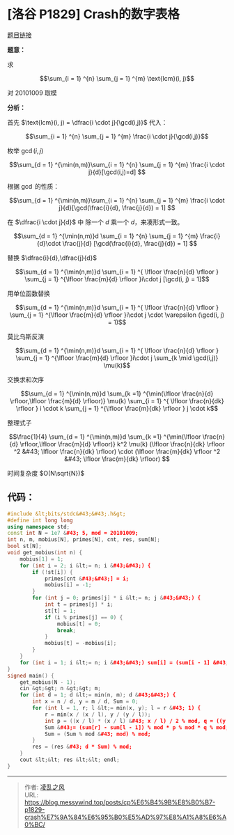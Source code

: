 # [洛谷 P1829] Crash的数字表格


[题目链接](https://www.luogu.com.cn/problem/P1829)

**题意：** 

求

$$\sum_{i = 1} ^{n} \sum_{j = 1} ^{m} \text{lcm}(i, j)$$

对 $20101009$ 取模

**分析：** 

首先 $\text{lcm}(i, j) = \dfrac{i \cdot j}{\gcd(i,j)}$ 代入：

$$\sum_{i = 1} ^{n} \sum_{j = 1} ^{m} \frac{i \cdot j}{\gcd(i,j)}$$

枚举 $\gcd(i,j)$

$$\sum_{d = 1} ^{\min(n,m)}\sum_{i = 1} ^{n} \sum_{j = 1} ^{m} \frac{i \cdot j}{d}[\gcd(i,j)=d] $$

根据 $\gcd$ 的性质：

$$\sum_{d = 1} ^{\min(n,m)}\sum_{i = 1} ^{n} \sum_{j = 1} ^{m} \frac{i \cdot j}{d}[\gcd(\frac{i}{d}, \frac{j}{d}) = 1] $$

在 $\dfrac{i \cdot j}{d}$ 中 除一个 $d$ 乘一个 $d$，来凑形式一致。

$$\sum_{d = 1} ^{\min(n,m)}d \sum_{i = 1} ^{n} \sum_{j = 1} ^{m} \frac{i}{d}\cdot \frac{j}{d} [\gcd(\frac{i}{d}, \frac{j}{d}) = 1] $$

替换 $\dfrac{i}{d},\dfrac{j}{d}$

$$\sum_{d = 1} ^{\min(n,m)}d \sum_{i = 1} ^{ \lfloor \frac{n}{d} \rfloor } \sum_{j = 1} ^{\lfloor \frac{m}{d} \rfloor }i\cdot j [\gcd(i, j) = 1]$$

用单位函数替换

$$\sum_{d = 1} ^{\min(n,m)}d \sum_{i = 1} ^{ \lfloor \frac{n}{d} \rfloor } \sum_{j = 1} ^{\lfloor \frac{m}{d} \rfloor }i\cdot j \cdot \varepsilon (\gcd(i, j) = 1)$$

莫比乌斯反演

$$\sum_{d = 1} ^{\min(n,m)}d \sum_{i = 1} ^{ \lfloor \frac{n}{d} \rfloor } \sum_{j = 1} ^{\lfloor \frac{m}{d} \rfloor }i\cdot j \sum_{k \mid \gcd(i,j)} \mu(k)$$

交换求和次序

$$\sum_{d = 1} ^{\min(n,m)}d \sum_{k =1} ^{\min(\lfloor \frac{n}{d} \rfloor,\lfloor \frac{m}{d} \rfloor)} \mu(k) \sum_{i = 1} ^{ \lfloor \frac{n}{dk} \rfloor } i \cdot k \sum_{j = 1} ^{\lfloor \frac{m}{dk} \rfloor }  j \cdot k$$

整理式子

$$\frac{1}{4} \sum_{d = 1} ^{\min(n,m)}d \sum_{k =1} ^{\min(\lfloor \frac{n}{d} \rfloor,\lfloor \frac{m}{d} \rfloor)} k^2 \mu(k) (\lfloor \frac{n}{dk} \rfloor ^2 &#43; \lfloor \frac{n}{dk} \rfloor) \cdot (\lfloor \frac{m}{dk} \rfloor ^2 &#43; \lfloor \frac{m}{dk} \rfloor)  $$

时间复杂度 $O(N\sqrt{N})$

## 代码：
```cpp
#include &lt;bits/stdc&#43;&#43;.h&gt;
#define int long long
using namespace std;
const int N = 1e7 &#43; 5, mod = 20101009;
int n, m, mobius[N], primes[N], cnt, res, sum[N];
bool st[N];
void get_mobius(int n) {
    mobius[1] = 1;
    for (int i = 2; i &lt;= n; i &#43;&#43;) {
        if (!st[i]) {
            primes[cnt &#43;&#43;] = i;
            mobius[i] = -1;
        }
        for (int j = 0; primes[j] * i &lt;= n; j &#43;&#43;) {
            int t = primes[j] * i;
            st[t] = 1;
            if (i % primes[j] == 0) {
                mobius[t] = 0;
                break;
            }
            mobius[t] = -mobius[i];
        }
    }
    for (int i = 1; i &lt;= n; i &#43;&#43;) sum[i] = (sum[i - 1] &#43; i * i * mobius[i] % mod &#43; mod) % mod;
}
signed main() {
    get_mobius(N - 1);
    cin &gt;&gt; n &gt;&gt; m;
    for (int d = 1; d &lt;= min(n, m); d &#43;&#43;) {
        int x = n / d, y = m / d, Sum = 0;
        for (int l = 1, r; l &lt;= min(x, y); l = r &#43; 1) {
            r = min(x / (x / l), y / (y / l));
            int p = ((x / l) * (x / l) &#43; x / l) / 2 % mod, q = ((y / l) * (y / l) &#43; y / l) / 2 % mod;
            Sum &#43;= (sum[r] - sum[l - 1]) % mod * p % mod * q % mod;
            Sum = (Sum % mod &#43; mod) % mod;
        }
        res = (res &#43; d * Sum) % mod;
    }
    cout &lt;&lt; res &lt;&lt; endl;
}
```

---

> 作者: [凌乱之风](https://github.com/messywind)  
> URL: https://blog.messywind.top/posts/cp%E6%B4%9B%E8%B0%B7-p1829-crash%E7%9A%84%E6%95%B0%E5%AD%97%E8%A1%A8%E6%A0%BC/  


